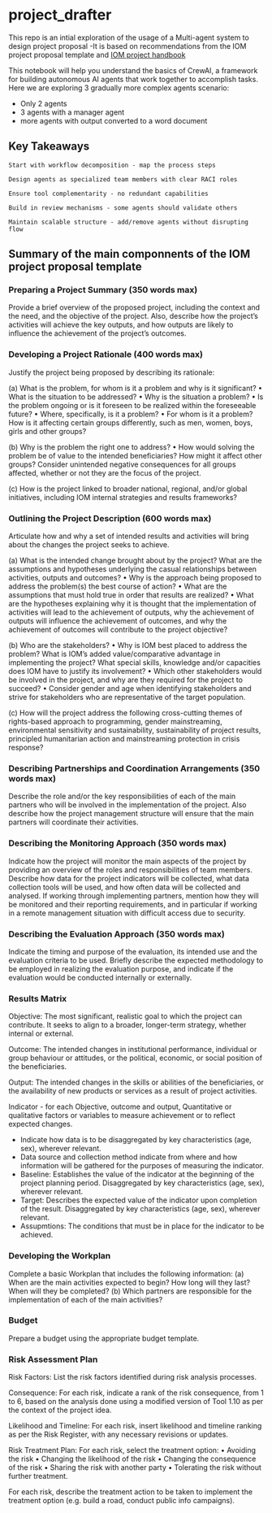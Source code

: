 # project_drafter

This repo is an intial exploration of the usage of a Multi-agent system to design project proposal -It is based on recommendations from the IOM project proposal template and [IOM project handbook](https://publications.iom.int/system/files/pdf/iom_project_handbook_6feb2012.pdf)

This notebook will help you understand the basics of CrewAI, a framework for building autonomous AI agents that work together to accomplish tasks.
Here we are exploring 3 gradually more complex agents scenario:

- Only 2 agents
- 3 agents with a manager agent
- more agents with output converted to a word document

## Key Takeaways

    Start with workflow decomposition - map the process steps

    Design agents as specialized team members with clear RACI roles

    Ensure tool complementarity - no redundant capabilities

    Build in review mechanisms - some agents should validate others

    Maintain scalable structure - add/remove agents without disrupting flow

## Summary of the main componnents of the IOM project proposal template

### Preparing a Project Summary (350 words max)

Provide a brief overview of the proposed project, including the context and the need, and the objective of the project. Also, describe how the project’s activities will achieve the key outputs, and how outputs are likely to influence the achievement of the project’s outcomes.

### Developing a Project Rationale (400 words max)

Justify the project being proposed by describing its rationale: 

(a)	What is the problem, for whom is it a problem and why is it significant? 
•	What is the situation to be addressed? 
•	Why is the situation a problem? 
•	Is the problem ongoing or is it foreseen to be realized within the foreseeable future? 
•	Where, specifically, is it a problem? 
•	For whom is it a problem? How is it affecting certain groups differently, such as men, women, boys, girls and other groups? 

(b)	Why is the problem the right one to address? 
•	How would solving the problem be of value to the intended beneficiaries? How might it affect other groups? Consider unintended negative consequences for all groups affected, whether or not they are the focus of the project.

(c)	How is the project linked to broader national, regional, and/or global initiatives, including IOM internal strategies and results frameworks? 

### Outlining the Project Description  (600 words max)

Articulate how and why a set of intended results and activities will bring about the changes the project seeks to achieve. 

(a)	What is the intended change brought about by the project? What are the assumptions and hypotheses underlying the casual relationships between activities, outputs and outcomes?
•	Why is the approach being proposed to address the problem(s) the best course of action?
•	What are the assumptions that must hold true in order that results are realized?
•	What are the hypotheses explaining why it is thought that the implementation of activities will lead to the achievement of outputs, why the achievement of outputs will influence the achievement of outcomes, and why the achievement of outcomes will contribute to the project objective?

(b)	Who are the stakeholders?
•	Why is IOM best placed to address the problem? What is IOM’s added value/comparative advantage in implementing the project? What special skills, knowledge and/or capacities does IOM have to justify its involvement?
•	Which other stakeholders would be involved in the project, and why are they required for the project to succeed?
•	Consider gender and age when identifying stakeholders and strive for stakeholders who are representative of the target population.

(c)	How will the project address the following cross-cutting themes of rights-based approach to programming, gender mainstreaming, environmental sensitivity and sustainability, sustainability of project results, principled humanitarian action and mainstreaming protection in crisis response? 

### Describing Partnerships and Coordination Arrangements  (350 words max)

Describe the role and/or the key responsibilities of each of the main partners who will be involved in the implementation of the project. Also describe how the project management structure will ensure that the main partners will coordinate their activities. 

### Describing the Monitoring Approach (350 words max)

Indicate how the project will monitor the main aspects of the project by providing an overview of the roles and responsibilities of team members. Describe how data for the project indicators will be collected, what data collection tools will be used, and how often data will be collected and analysed. If working through implementing partners, mention how they will be monitored and their reporting requirements, and in particular if working in a remote management situation with difficult access due to security. 

### Describing the Evaluation Approach (350 words max)

Indicate the timing and purpose of the evaluation, its intended use and the evaluation criteria to be used. Briefly describe the expected methodology to be employed in realizing the evaluation purpose, and indicate if the evaluation would be conducted internally or externally. 

### Results Matrix

Objective: The most significant, realistic goal to which the project can contribute. It seeks to align to a broader, longer-term strategy, whether internal or external. 

Outcome: The intended changes in institutional performance, individual or group behaviour or attitudes, or the political, economic, or social position of the beneficiaries.

Output: The intended changes in the skills or abilities of the beneficiaries, or the availability of new products or services as a result of project activities. 

Indicator - for each Objective, outcome and output, Quantitative or qualitative factors or variables to measure achievement or to reflect expected changes.
-  Indicate how data is to be disaggregated by key characteristics (age, sex), wherever relevant. 
- Data source and collection method indicate from where and how information will be gathered for the purposes of measuring the indicator.
- Baseline: Establishes the value of the indicator at the beginning of the project planning period. Disaggregated by key characteristics (age, sex), wherever relevant. 
- Target: Describes the expected value of the indicator upon completion of the result. Disaggregated by key characteristics (age, sex), wherever relevant.
- Assupmtions: The conditions that must be in place for the indicator to be achieved.  

### Developing the Workplan

Complete a basic Workplan that includes the following information: 
(a)	When are the main activities expected to begin? How long will they last? When will they be completed? 
(b)	Which partners are responsible for the implementation of each of the main activities? 

### Budget

Prepare a budget using the appropriate budget template.
 
### Risk Assessment Plan

Risk Factors: List the risk factors identified during risk analysis processes.	

Consequence: For each risk, indicate a rank of the risk consequence, from 1 to 6, based on the analysis done using a modified version of Tool 1.10 as per the context of the project idea.

Likelihood and Timeline: For each risk, insert likelihood and timeline ranking as per the Risk Register, with any necessary revisions or updates.	

Risk Treatment Plan: For each risk, select the treatment option: 
• Avoiding the risk 
• Changing the likelihood of the risk 
• Changing the consequence of the risk 
• Sharing the risk with another party 
• Tolerating the risk without further treatment.

For each risk, describe the treatment action to be taken to implement the treatment option (e.g. build a road, conduct public info campaigns).
